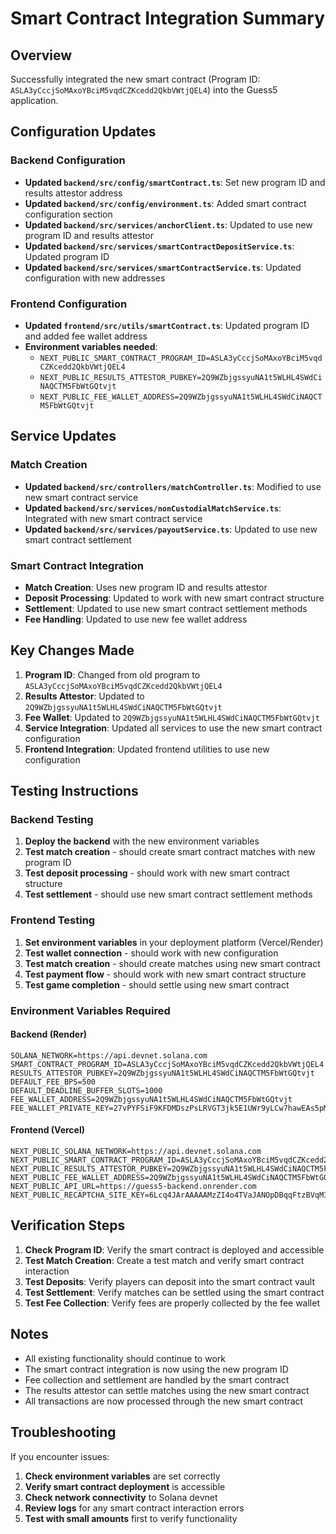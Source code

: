 # Smart Contract Integration Summary

## Overview
Successfully integrated the new smart contract (Program ID: `ASLA3yCccjSoMAxoYBciM5vqdCZKcedd2QkbVWtjQEL4`) into the Guess5 application.

## Configuration Updates

### Backend Configuration
- **Updated `backend/src/config/smartContract.ts`**: Set new program ID and results attestor address
- **Updated `backend/src/config/environment.ts`**: Added smart contract configuration section
- **Updated `backend/src/services/anchorClient.ts`**: Updated to use new program ID and results attestor
- **Updated `backend/src/services/smartContractDepositService.ts`**: Updated program ID
- **Updated `backend/src/services/smartContractService.ts`**: Updated configuration with new addresses

### Frontend Configuration
- **Updated `frontend/src/utils/smartContract.ts`**: Updated program ID and added fee wallet address
- **Environment variables needed**:
  - `NEXT_PUBLIC_SMART_CONTRACT_PROGRAM_ID=ASLA3yCccjSoMAxoYBciM5vqdCZKcedd2QkbVWtjQEL4`
  - `NEXT_PUBLIC_RESULTS_ATTESTOR_PUBKEY=2Q9WZbjgssyuNA1t5WLHL4SWdCiNAQCTM5FbWtGQtvjt`
  - `NEXT_PUBLIC_FEE_WALLET_ADDRESS=2Q9WZbjgssyuNA1t5WLHL4SWdCiNAQCTM5FbWtGQtvjt`

## Service Updates

### Match Creation
- **Updated `backend/src/controllers/matchController.ts`**: Modified to use new smart contract service
- **Updated `backend/src/services/nonCustodialMatchService.ts`**: Integrated with new smart contract service
- **Updated `backend/src/services/payoutService.ts`**: Updated to use new smart contract settlement

### Smart Contract Integration
- **Match Creation**: Uses new program ID and results attestor
- **Deposit Processing**: Updated to work with new smart contract structure
- **Settlement**: Updated to use new smart contract settlement methods
- **Fee Handling**: Updated to use new fee wallet address

## Key Changes Made

1. **Program ID**: Changed from old program to `ASLA3yCccjSoMAxoYBciM5vqdCZKcedd2QkbVWtjQEL4`
2. **Results Attestor**: Updated to `2Q9WZbjgssyuNA1t5WLHL4SWdCiNAQCTM5FbWtGQtvjt`
3. **Fee Wallet**: Updated to `2Q9WZbjgssyuNA1t5WLHL4SWdCiNAQCTM5FbWtGQtvjt`
4. **Service Integration**: Updated all services to use the new smart contract configuration
5. **Frontend Integration**: Updated frontend utilities to use new configuration

## Testing Instructions

### Backend Testing
1. **Deploy the backend** with the new environment variables
2. **Test match creation** - should create smart contract matches with new program ID
3. **Test deposit processing** - should work with new smart contract structure
4. **Test settlement** - should use new smart contract settlement methods

### Frontend Testing
1. **Set environment variables** in your deployment platform (Vercel/Render)
2. **Test wallet connection** - should work with new configuration
3. **Test match creation** - should create matches using new smart contract
4. **Test payment flow** - should work with new smart contract structure
5. **Test game completion** - should settle using new smart contract

### Environment Variables Required

#### Backend (Render)
```
SOLANA_NETWORK=https://api.devnet.solana.com
SMART_CONTRACT_PROGRAM_ID=ASLA3yCccjSoMAxoYBciM5vqdCZKcedd2QkbVWtjQEL4
RESULTS_ATTESTOR_PUBKEY=2Q9WZbjgssyuNA1t5WLHL4SWdCiNAQCTM5FbWtGQtvjt
DEFAULT_FEE_BPS=500
DEFAULT_DEADLINE_BUFFER_SLOTS=1000
FEE_WALLET_ADDRESS=2Q9WZbjgssyuNA1t5WLHL4SWdCiNAQCTM5FbWtGQtvjt
FEE_WALLET_PRIVATE_KEY=27vPYFSiF9KFDMDszPsLRVGT3jk5E1UWr9yLCw7hawEAs5pMnmv1zEVptmXJSTy56LTQSChP9ENiKK6kiRaajxWe
```

#### Frontend (Vercel)
```
NEXT_PUBLIC_SOLANA_NETWORK=https://api.devnet.solana.com
NEXT_PUBLIC_SMART_CONTRACT_PROGRAM_ID=ASLA3yCccjSoMAxoYBciM5vqdCZKcedd2QkbVWtjQEL4
NEXT_PUBLIC_RESULTS_ATTESTOR_PUBKEY=2Q9WZbjgssyuNA1t5WLHL4SWdCiNAQCTM5FbWtGQtvjt
NEXT_PUBLIC_FEE_WALLET_ADDRESS=2Q9WZbjgssyuNA1t5WLHL4SWdCiNAQCTM5FbWtGQtvjt
NEXT_PUBLIC_API_URL=https://guess5-backend.onrender.com
NEXT_PUBLIC_RECAPTCHA_SITE_KEY=6Lcq4JArAAAAAMzZI4o4TVaJANOpDBqqFtzBVqMI
```

## Verification Steps

1. **Check Program ID**: Verify the smart contract is deployed and accessible
2. **Test Match Creation**: Create a test match and verify smart contract interaction
3. **Test Deposits**: Verify players can deposit into the smart contract vault
4. **Test Settlement**: Verify matches can be settled using the smart contract
5. **Test Fee Collection**: Verify fees are properly collected by the fee wallet

## Notes

- All existing functionality should continue to work
- The smart contract integration is now using the new program ID
- Fee collection and settlement are handled by the smart contract
- The results attestor can settle matches using the new smart contract
- All transactions are now processed through the new smart contract

## Troubleshooting

If you encounter issues:
1. **Check environment variables** are set correctly
2. **Verify smart contract deployment** is accessible
3. **Check network connectivity** to Solana devnet
4. **Review logs** for any smart contract interaction errors
5. **Test with small amounts** first to verify functionality
